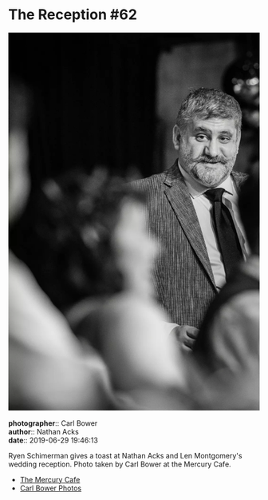 # The Reception #62

![Ryen Schimerman toasts Nathan Acks and Len Montgomery](assets/2019-06-29-set-3-the-reception-62.webp)

**photographer**:: Carl Bower  
**author**:: Nathan Acks  
**date**:: 2019-06-29 19:46:13

Ryen Schimerman gives a toast at Nathan Acks and Len Montgomery's wedding reception. Photo taken by Carl Bower at the Mercury Cafe.

* [The Mercury Cafe](http://mercurycafe.com)
* [Carl Bower Photos](https://carlbowerphotos.com)
